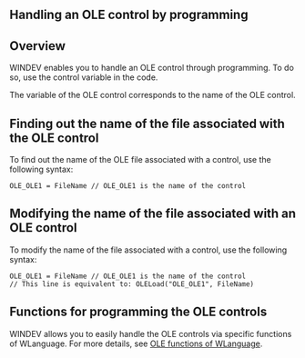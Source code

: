 
## Handling an OLE control by programming
			



<a name="NOTE1"></a>
<a name="NOTE1_1"></a>


## Overview
<a name="overview_ELTTEXTE000092"></a>
WINDEV enables you to handle an OLE control through programming. To do so, use the control variable in the code.

The variable of the OLE control corresponds to the name of the OLE control.

<a name="NOTE2"></a>
<a name="NOTE2_1"></a>


## Finding out the name of the file associated with the OLE control
<a name="finding_out_the_name_the_file_associated_with_the_ole_control_ELTTEXTE000116"></a>
To find out the name of the OLE file associated with a control, use the following syntax:


```wl
OLE_OLE1 = FileName // OLE_OLE1 is the name of the control
```


<a name="NOTE3"></a>
<a name="NOTE3_1"></a>


## Modifying the name of the file associated with an OLE control
<a name="modifying_the_name_the_file_associated_with_ole_control_ELTTEXTE000140"></a>
To modify the name of the file associated with a control, use the following syntax:


```wl
OLE_OLE1 = FileName // OLE_OLE1 is the name of the control
// This line is equivalent to: OLELoad("OLE_OLE1", FileName)
```


<a name="NOTE4"></a>
<a name="NOTE4_1"></a>


## Functions for programming the OLE controls
<a name="functions_for_programming_the_ole_controls_ELTTEXTE000164"></a>
WINDEV allows you to easily handle the OLE controls via specific functions of WLanguage. For more details, see [OLE functions of WLanguage](../WDLang3/3057007.md).


